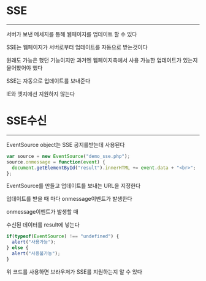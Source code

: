 # SSE
---------------
서버가 보낸 메세지를 통해 웹페이지를 업데이트 할 수 있다

SSE는 웹페이지가 서버로부터 업데이트를 자동으로 받는것이다

원래도 가능은 했던 기능이지만 과거엔 웹페이지측에서 사용 가능한 업데이트가 있는지 물어봤어야 했다

SSE는 자동으로 업데이트를 보내준다

IE와 엣지에선 지원하지 않는다

# SSE수신
------------------

EventSource object는 SSE 공지를받는데 사용된다

```js
var source = new EventSource("demo_sse.php");
source.onmessage = function(event) {
  document.getElementById("result").innerHTML += event.data + "<br>";
};
```
EventSource를 만들고 업데이트를 보내는 URL을 지정한다

업데이트를 받을 때 마다 onmessage이벤트가 발생한다

onmessage이벤트가 발생할 때

수신된 데이터를 result에 넣는다

```js
if(typeof(EventSource) !== "undefined") {
  alert("사용가능");
} else {
  alert("사용불가능");
}
```
위 코드를 사용하면 브라우저가 SSE를 지원하는지 알 수 있다
